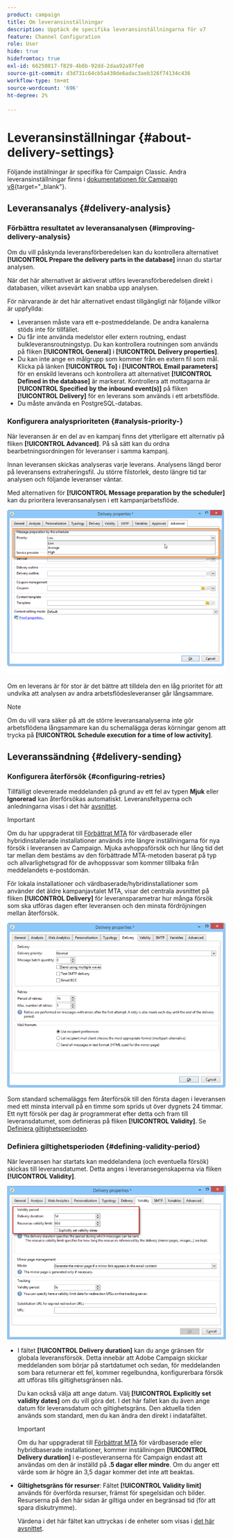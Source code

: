 ```yaml
---
product: campaign
title: Om leveransinställningar
description: Upptäck de specifika leveransinställningarna för v7
feature: Channel Configuration
role: User
hide: true
hidefromtoc: true
exl-id: 66250817-f829-4b8b-92dd-2daa92a97fe0
source-git-commit: d3d731c64cb5a430de6adac3aeb326f74134c436
workflow-type: tm+mt
source-wordcount: '696'
ht-degree: 2%

---
```


# Leveransinställningar {#about-delivery-settings}

Följande inställningar är specifika för Campaign Classic. Andra leveransinställningar finns i [dokumentationen för Campaign v8](https://experienceleague.adobe.com/docs/campaign/campaign-v8/send/gs-message.html){target="_blank"}.

## Leveransanalys {#delivery-analysis}

### Förbättra resultatet av leveransanalysen {#improving-delivery-analysis}

Om du vill påskynda leveransförberedelsen kan du kontrollera alternativet **[!UICONTROL Prepare the delivery parts in the database]** innan du startar analysen.

När det här alternativet är aktiverat utförs leveransförberedelsen direkt i databasen, vilket avsevärt kan snabba upp analysen.

För närvarande är det här alternativet endast tillgängligt när följande villkor är uppfyllda:

* Leveransen måste vara ett e-postmeddelande. De andra kanalerna stöds inte för tillfället.
* Du får inte använda medelstor eller extern routning, endast bulkleveransroutningstyp. Du kan kontrollera routningen som används på fliken **[!UICONTROL General]** i **[!UICONTROL Delivery properties]**.
* Du kan inte ange en målgrupp som kommer från en extern fil som mål. Klicka på länken **[!UICONTROL To]** i **[!UICONTROL Email parameters]** för en enskild leverans och kontrollera att alternativet **[!UICONTROL Defined in the database]** är markerat. Kontrollera att mottagarna är **[!UICONTROL Specified by the inbound event(s)]** på fliken **[!UICONTROL Delivery]** för en leverans som används i ett arbetsflöde.
* Du måste använda en PostgreSQL-databas.

### Konfigurera analysprioriteten {#analysis-priority-}

När leveransen är en del av en kampanj finns det ytterligare ett alternativ på fliken **[!UICONTROL Advanced]**. På så sätt kan du ordna bearbetningsordningen för leveranser i samma kampanj.

Innan leveransen skickas analyseras varje leverans. Analysens längd beror på leveransens extraheringsfil. Ju större filstorlek, desto längre tid tar analysen och följande leveranser väntar.

Med alternativen för **[!UICONTROL Message preparation by the scheduler]** kan du prioritera leveransanalysen i ett kampanjarbetsflöde.

![](assets/delivery_analysis_priority.png)

Om en leverans är för stor är det bättre att tilldela den en låg prioritet för att undvika att analysen av andra arbetsflödesleveranser går långsammare.

>[!NOTE]
>
>Om du vill vara säker på att de större leveransanalyserna inte gör arbetsflödena långsammare kan du schemalägga deras körningar genom att trycka på **[!UICONTROL Schedule execution for a time of low activity]**.

## Leveranssändning {#delivery-sending}

### Konfigurera återförsök {#configuring-retries}

Tillfälligt olevererade meddelanden på grund av ett fel av typen **Mjuk** eller **Ignorerad** kan återförsökas automatiskt. Leveransfeltyperna och anledningarna visas i det här [avsnittet](understanding-delivery-failures.md#delivery-failure-types-and-reasons).

>[!IMPORTANT]
>
>Om du har uppgraderat till [Förbättrat MTA](sending-with-enhanced-mta.md) för värdbaserade eller hybridinstallerade installationer används inte längre inställningarna för nya försök i leveransen av Campaign. Mjuka avhoppsförsök och hur lång tid det tar mellan dem bestäms av den förbättrade MTA-metoden baserat på typ och allvarlighetsgrad för de avhoppssvar som kommer tillbaka från meddelandets e-postdomän.

För lokala installationer och värdbaserade/hybridinstallationer som använder det äldre kampanjavtalet MTA, visar det centrala avsnittet på fliken **[!UICONTROL Delivery]** för leveransparametrar hur många försök som ska utföras dagen efter leveransen och den minsta fördröjningen mellan återförsök.

![](assets/s_ncs_user_wizard_retry_param.png)

Som standard schemaläggs fem återförsök till den första dagen i leveransen med ett minsta intervall på en timme som sprids ut över dygnets 24 timmar. Ett nytt försök per dag är programmerat efter detta och fram till leveransdatumet, som definieras på fliken **[!UICONTROL Validity]**. Se [Definiera giltighetsperioden](#defining-validity-period).

### Definiera giltighetsperioden {#defining-validity-period}

När leveransen har startats kan meddelandena (och eventuella försök) skickas till leveransdatumet. Detta anges i leveransegenskaperna via fliken **[!UICONTROL Validity]**.

![](assets/s_ncs_user_email_del_valid_period.png)

* I fältet **[!UICONTROL Delivery duration]** kan du ange gränsen för globala leveransförsök. Detta innebär att Adobe Campaign skickar meddelanden som börjar på startdatumet och sedan, för meddelanden som bara returnerar ett fel, kommer regelbundna, konfigurerbara försök att utföras tills giltighetsgränsen nås.

  Du kan också välja att ange datum. Välj **[!UICONTROL Explicitly set validity dates]** om du vill göra det. I det här fallet kan du även ange datum för leveransdatum och giltighetsgräns. Den aktuella tiden används som standard, men du kan ändra den direkt i indatafältet.

  >[!IMPORTANT]
  >
  >Om du har uppgraderat till [Förbättrat MTA](sending-with-enhanced-mta.md) för värdbaserade eller hybridbaserade installationer, kommer inställningen **[!UICONTROL Delivery duration]** i e-postleveranserna för Campaign endast att användas om den är inställd på **.5 dagar eller mindre**. Om du anger ett värde som är högre än 3,5 dagar kommer det inte att beaktas.

* **Giltighetsgräns för resurser**: Fältet **[!UICONTROL Validity limit]** används för överförda resurser, främst för spegelsidan och bilder. Resurserna på den här sidan är giltiga under en begränsad tid (för att spara diskutrymme).

  Värdena i det här fältet kan uttryckas i de enheter som visas i [det här avsnittet](../../platform/using/adobe-campaign-workspace.md#default-units).

